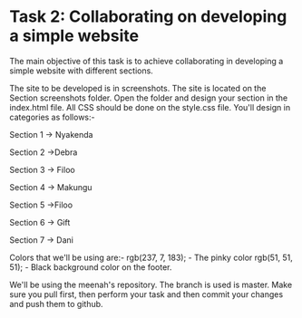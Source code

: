 # Task 2: Collaborating on developing a simple website

The main objective of this task is to achieve collaborating in developing a simple website with different sections.

The site to be developed is in screenshots. The site is located on the Section screenshots folder.
Open the folder and design your section in the index.html file. All CSS should be done on the style.css file. You'll design in categories as follows:-

Section 1
-> Nyakenda

Section 2
->Debra

Section 3
-> Filoo

Section 4
-> Makungu

Section 5
->Filoo

Section 6
-> Gift

Section 7
-> Dani

Colors that we'll be using are:-
rgb(237, 7, 183); - The pinky color
rgb(51, 51, 51); - Black background color on the footer.

We'll be using the meenah's repository. The branch is used is master.
Make sure you pull first, then perform your task and then commit your changes and push them to github.